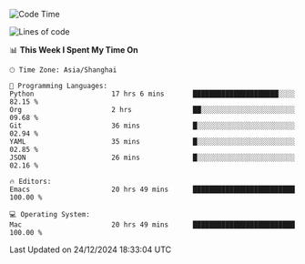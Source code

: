 <!--START_SECTION:waka-->
![Code Time](http://img.shields.io/badge/Code%20Time-2%2C400%20hrs%2055%20mins-blue)

![Lines of code](https://img.shields.io/badge/From%20Hello%20World%20I%27ve%20Written-309.8%20thousand%20lines%20of%20code-blue)

📊 **This Week I Spent My Time On** 

```text
🕑︎ Time Zone: Asia/Shanghai

💬 Programming Languages: 
Python                   17 hrs 6 mins       █████████████████████░░░░   82.15 % 
Org                      2 hrs               ██░░░░░░░░░░░░░░░░░░░░░░░   09.68 % 
Git                      36 mins             █░░░░░░░░░░░░░░░░░░░░░░░░   02.94 % 
YAML                     35 mins             █░░░░░░░░░░░░░░░░░░░░░░░░   02.85 % 
JSON                     26 mins             █░░░░░░░░░░░░░░░░░░░░░░░░   02.16 % 

🔥 Editors: 
Emacs                    20 hrs 49 mins      █████████████████████████   100.00 % 

💻 Operating System: 
Mac                      20 hrs 49 mins      █████████████████████████   100.00 % 
```


 Last Updated on 24/12/2024 18:33:04 UTC
<!--END_SECTION:waka-->
